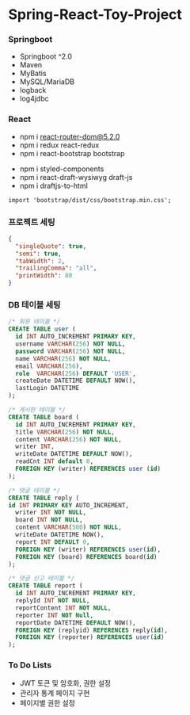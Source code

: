 # Spring-React-Toy-Project

### Springboot

- Springboot ^2.0
- Maven
- MyBatis
- MySQL/MariaDB
- logback
- log4jdbc
<!--
- Security
- OAuth2
  -->

### React

- npm i react-router-dom@5.2.0
- npm i redux react-redux
- npm i react-bootstrap bootstrap
<!--
- npm i react-summernote
- npm i jquery
  -->
- npm i styled-components
- npm i react-draft-wysiwyg draft-js
- npm i draftjs-to-html

```txt
import 'bootstrap/dist/css/bootstrap.min.css';
```

### 프로젝트 세팅

```json
{
  "singleQuote": true,
  "semi": true,
  "tabWidth": 2,
  "trailingComma": "all",
  "printWidth": 80
}
```

### DB 테이블 세팅

```sql
/* 회원 테이블 */
CREATE TABLE user (
  id INT AUTO_INCREMENT PRIMARY KEY,
  username VARCHAR(256) NOT NULL,
  password VARCHAR(256) NOT NULL,
  name VARCHAR(256) NOT NULL,
  email VARCHAR(256),
  role  VARCHAR(256) DEFAULT 'USER',
  createDate DATETIME DEFAULT NOW(),
  lastLogin DATETIME
);

/* 게시판 테이블 */
CREATE TABLE board (
  id INT AUTO_INCREMENT PRIMARY KEY,
  title VARCHAR(256) NOT NULL,
  content VARCHAR(256) NOT NULL,
  writer INT,
  writeDate DATETIME DEFAULT NOW(),
  readCnt INT default 0,
  FOREIGN KEY (writer) REFERENCES user (id)
);

/* 댓글 테이블 */
CREATE TABLE reply (
id INT PRIMARY KEY AUTO_INCREMENT,
  writer INT NOT NULL,
  board INT NOT NULL,
  content VARCHAR(500) NOT NULL,
  writeDate DATETIME NOW(),
  report INT DEFAULT 0,
  FOREIGN KEY (writer) REFERENCES user(id),
  FOREIGN KEY (board) REFERENCES board(id)
);

/* 댓글 신고 테이블 */
CREATE TABLE report (
  id INT AUTO_INCREMENT PRIMARY KEY,
  replyId INT NOT NULL,
  reportContent INT NOT NULL,
  reporter INT NOT Null,
  reportDate DATETIME DEFAULT NOW(),
  FOREIGN KEY (replyid) REFERENCES reply(id),
  FOREIGN KEY (reporter) REFERENCES user(id)
);
```

### To Do Lists

- JWT 토큰 및 암호화, 권한 설정
- 관리자 통계 페이지 구현
- 페이지별 권한 설정
